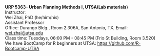 **URP 5363– Urban Planning Methods I, UTSA(Lab materials)**\
Instructor:\
Wei Zhai, PhD (he/him/his)\
Assistant Professor\
Office: Durango Bldg., Room 2.306A, San Antonio, TX, Email: wei.zhai@utsa.edu\
Class time: Tuesdays, 06:00 PM - 08:45 PM (Frio St Building, Room 3.520)\
We have BootCamp for R beginners at UTSA: https://github.com/R-Bootcamp-UTSA